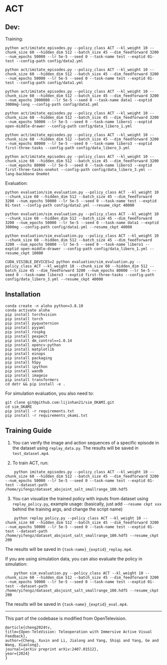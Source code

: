 
# ACT

## Dev:

Training:

```
python act/imitate_episodes.py --policy_class ACT --kl_weight 10 --chunk_size 60 --hidden_dim 512 --batch_size 45 --dim_feedforward 3200 --num_epochs 50000 --lr 5e-5 --seed 0 --task-name test --exptid 01-test --config-path config/data2.yml

python act/imitate_episodes.py --policy_class ACT --kl_weight 10 --chunk_size 60 --hidden_dim 512 --batch_size 45 --dim_feedforward 3200 --num_epochs 50000 --lr 5e-5 --seed 0 --task-name test --exptid 01-test --config-path config/data1.yml

python act/imitate_episodes.py --policy_class ACT --kl_weight 10 --chunk_size 60 --hidden_dim 512 --batch_size 45 --dim_feedforward 3200 --num_epochs 2000000 --lr 5e-5 --seed 0 --task-name data1 --exptid 3000mg-long --config-path config/data1.yml     

python act/imitate_episodes.py --policy_class ACT --kl_weight 10 --chunk_size 60 --hidden_dim 512 --batch_size 45 --dim_feedforward 3200 --num_epochs 50000 --lr 5e-5 --seed 0 --task-name libero1 --exptid open-middle-drawer --config-path config/data_libero_1.yml

python act/imitate_episodes.py --policy_class ACT --kl_weight 10 --chunk_size 60 --hidden_dim 512 --batch_size 45 --dim_feedforward 3200 --num_epochs 80000 --lr 5e-5 --seed 0 --task-name libero3 --exptid first-three-tasks --config-path config/data_libero_3.yml

python act/imitate_episodes.py --policy_class ACT --kl_weight 10 --chunk_size 60 --hidden_dim 512 --batch_size 45 --dim_feedforward 3200 --num_epochs 80000 --lr 5e-5 --seed 0 --task-name libero3 --exptid first-three-tasks-onehot --config-path config/data_libero_3.yml --lang-backbone OneHot
```

Evaluation:

```
python evaluation/sim_evaluation.py --policy_class ACT --kl_weight 10 --chunk_size 60 --hidden_dim 512 --batch_size 45 --dim_feedforward 3200 --num_epochs 50000 --lr 5e-5 --seed 0 --task-name test --exptid 01-test --config-path config/data2.yml --resume_ckpt 40000

python evaluation/sim_evaluation.py --policy_class ACT --kl_weight 10 --chunk_size 60 --hidden_dim 512 --batch_size 45 --dim_feedforward 3200 --num_epochs 50000 --lr 5e-5 --seed 0 --task-name data1 --exptid 3000mg --config-path config/data1.yml --resume_ckpt 40000

python evaluation/sim_evaluation.py --policy_class ACT --kl_weight 10 --chunk_size 60 --hidden_dim 512 --batch_size 45 --dim_feedforward 3200 --num_epochs 50000 --lr 5e-5 --seed 0 --task-name libero1 --exptid open-middle-drawer --config-path config/data_libero_1.yml --resume_ckpt 10000

CUDA_VISIBLE_DEVICES=2 python evaluation/sim_evaluation.py --policy_class ACT --kl_weight 10 --chunk_size 60 --hidden_dim 512 --batch_size 45 --dim_feedforward 3200 --num_epochs 80000 --lr 5e-5 --seed 0 --task-name libero3 --exptid first-three-tasks --config-path config/data_libero_3.yml --resume_ckpt 40000
```

## Installation

```
conda create -n aloha python=3.8.10
conda activate aloha
pip install torchvision
pip install torch
pip install pyquaternion
pip install pyyaml
pip install rospkg
pip install pexpect
pip install dm_control==1.0.14
pip install opencv-python
pip install matplotlib
pip install einops
pip install packaging
pip install h5py
pip install ipython
pip install wandb
pip install imageio
pip install transformers
cd detr && pip install -e .
```

For simulation evaluation, you also need to:
```
git clone git@github.com:lijinhan21/sim_OKAMI.git
cd sim_OKAMI
pip install -r requirements.txt
pip install -r requirements_okami.txt
```

## Training Guide

1. You can verify the image and action sequences of a specific episode in the dataset using ``replay_data.py``. The results will be saved in `test_dataset.mp4`.

2. To train ACT, run:
```
    python imitate_episodes.py --policy_class ACT --kl_weight 10 --chunk_size 60 --hidden_dim 512 --batch_size 45 --dim_feedforward 3200 --num_epochs 50000 --lr 5e-5 --seed 0 --task-name test --exptid 01-test --dataset-path /home/yifengz/dataset_absjoint_salt_smallrange_100.hdf5
```
<!-- 
After training, you can save jit for the desired checkpoint: 
```
    python imitate_episodes.py --policy_class ACT --kl_weight 10 --chunk_size 60 --hidden_dim 512 --batch_size 45 --dim_feedforward 3200 --num_epochs 50000 --lr 5e-5 --seed 0 --task-name test --exptid 01-test --dataset-path /home/yifengz/dataset_absjoint_salt_smallrange_100.hdf5 --save_jit --resume_ckpt 25000
``` -->


3. You can visualize the trained policy with inputs from dataset using ``replay_policy.py``, example usage: (basically, just add `--resume ckpt xxx` behind the training args, and change the script name)
```
    python replay_policy.py --policy_class ACT --kl_weight 10 --chunk_size 60 --hidden_dim 512 --batch_size 45 --dim_feedforward 3200 --num_epochs 50000 --lr 5e-5 --seed 0 --task-name test --exptid 01-test --dataset-path /home/yifengz/dataset_absjoint_salt_smallrange_100.hdf5 --resume_ckpt 200
```
The results will be saved in `{task-name}_{exptid}_replay.mp4`.

If you are using simulation data, you can also evaluate the policy in simulation:
```
    python sim_evaluation.py --policy_class ACT --kl_weight 10 --chunk_size 60 --hidden_dim 512 --batch_size 45 --dim_feedforward 3200 --num_epochs 50000 --lr 5e-5 --seed 0 --task-name test --exptid 01-test --dataset-path /home/yifengz/dataset_absjoint_salt_smallrange_100.hdf5 --resume_ckpt 200
```
The results will be saved in `{task-name}_{exptid}_eval.mp4`.

---

This part of the codebase is modified from OpenTelevision.
```
@article{cheng2024tv,
title={Open-TeleVision: Teleoperation with Immersive Active Visual Feedback},
author={Cheng, Xuxin and Li, Jialong and Yang, Shiqi and Yang, Ge and Wang, Xiaolong},
journal={arXiv preprint arXiv:2407.01512},
year={2024}
}
```